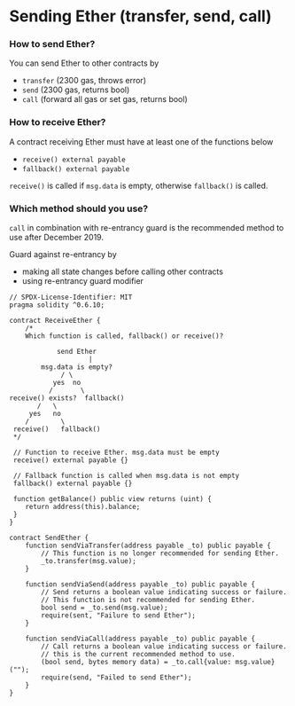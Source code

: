 # Sending Ether (transfer, send, call)  
### How to send Ether?
You can send Ether to other contracts by  
* `transfer` (2300 gas, throws error)  
* `send` (2300 gas, returns bool)  
* `call` (forward all gas or set gas, returns bool)  

### How to receive Ether?  
A contract receiving Ether must have at least one of the functions below  
* `receive() external payable`  
* `fallback() external payable`  

`receive()` is called if `msg.data` is empty, otherwise `fallback()` is called.  

### Which method should you use?  
`call` in combination with re-entrancy guard is the recommended method to use after December 2019.  

Guard against re-entrancy by  
* making all state changes before calling other contracts  
* using re-entrancy guard modifier  

```
// SPDX-License-Identifier: MIT
pragma solidity ^0.6.10;

contract ReceiveEther {
	/*
	Which function is called, fallback() or receive()?

	        send Ether
		  		    |
        msg.data is empty?
             / \
           yes  no
          /       \
receive() exists?  fallback()
       /   \
     yes   no
    /        \
 receive()   fallback()
 */

 // Function to receive Ether. msg.data must be empty
 receive() external payable {}

 // Fallback function is called when msg.data is not empty
 fallback() external payable {}

 function getBalance() public view returns (uint) {
 	return address(this).balance;
 }
}

contract SendEther {
	function sendViaTransfer(address payable _to) public payable {
		// This function is no longer recommended for sending Ether.
		_to.transfer(msg.value);
	}

	function sendViaSend(address payable _to) public payable {
		// Send returns a boolean value indicating success or failure.
		// This function is not recommended for sending Ether.
		bool send = _to.send(msg.value);
		require(sent, "Failure to send Ether");
	}

	function sendViaCall(address payable _to) public payable {
		// Call returns a boolean value indicating success or failure.
		// this is the current recommended method to use.
		(bool send, bytes memory data) = _to.call{value: msg.value}("");
		require(send, "Failed to send Ether");
	}
}
```